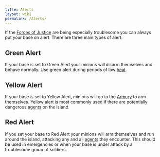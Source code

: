 ```yaml
---
title: Alerts
layout: wiki
permalink: /Alerts/
---
```


If the [Forces of Justice](/Forces_of_Justice "wikilink") are being
especially troublesome you can always put your base on alert. There are
three main types of alert:

Green Alert
-----------

If your base is set to Green Alert your minions will disarm themselves
and behave normally. Use green alert during periods of low
[heat](/Heat "wikilink").

Yellow Alert
------------

If your base is set to Yellow Alert, minions will go to the
[Armory](/Armory "wikilink") to arm themselves. Yellow alert is most
commonly used if there are potentially dangerous
[agents](/Agents "wikilink") on the island.

Red Alert
---------

If you set your base to Red Alert your minions will arm themselves and
run around the island, attacking any and all
[agents](/Agents "wikilink") they encounter. This should be used in
emergencies or when your base is under attack by a troublesome group of
soldiers.